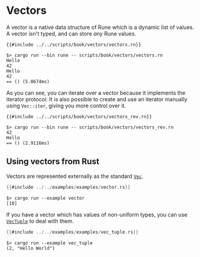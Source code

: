 # Vectors

A vector is a native data structure of Rune which is a dynamic list of values. A
vector isn't typed, and can store *any* Rune values.

```rune
{{#include ../../scripts/book/vectors/vectors.rn}}
```

```text
$> cargo run --bin rune -- scripts/book/vectors/vectors.rn
Hello
42
Hello
42
== () (5.0674ms)
```

As you can see, you can iterate over a vector because it implements the iterator
protocol. It is also possible to create and use an iterator manually using
`Vec::iter`, giving you more control over it.

```rune
{{#include ../../scripts/book/vectors/vectors_rev.rn}}
```

```text
$> cargo run --bin rune -- scripts/book/vectors/vectors_rev.rn
42
Hello
== () (2.9116ms)
```

## Using vectors from Rust

Vectors are represented externally as the standard [`Vec`].

```rust
{{#include ../../examples/examples/vector.rs}}
```

```text
$> cargo run --example vector
[10]
```

If you have a vector which has values of non-uniform types, you can use 
[`VecTuple`] to deal with them.

```rust
{{#include ../../examples/examples/vec_tuple.rs}}
```

```text
$> cargo run --example vec_tuple
(2, "Hello World")
```

[`Vec`]: https://doc.rust-lang.org/std/vec/struct.Vec.html
[`VecTuple`]: https://docs.rs/runestick/0/runestick/struct.VecTuple.html

